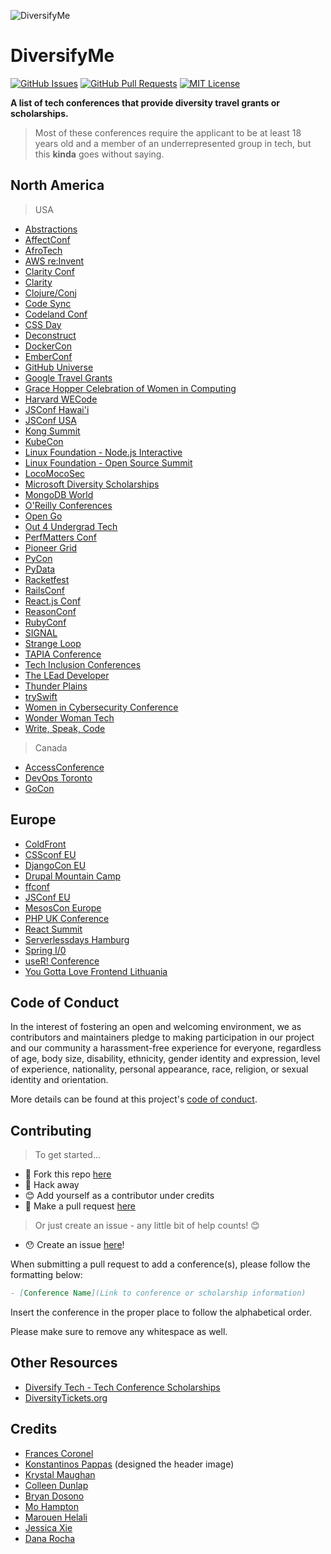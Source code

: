![DiversifyMe](https://i.imgur.com/xzOCrGD.png)

# DiversifyMe

[![GitHub Issues](https://img.shields.io/github/issues/FrancesCoronel/diversify-me.svg?style=flat-square)](https://github.com/FrancesCoronel/diversify-me/issues) [![GitHub Pull Requests](https://img.shields.io/github/issues-pr/FrancesCoronel/diversify-me.svg?style=flat-square)](https://github.com/FrancesCoronel/diversify-me/pulls) [![MIT License](https://img.shields.io/github/license/FrancesCoronel/diversify-me.svg?style=flat-square)](http://badges.mit-license.org)

**A list of tech conferences that provide diversity travel grants or scholarships.**

> Most of these conferences require the applicant to be at least 18 years old and a member of an underrepresented group in tech, but this **kinda** goes without saying.

## North America

> USA

- [Abstractions](https://abstractions.io/)
- [AffectConf](https://affectconf.com/scholarships/)
- [AfroTech](https://experience.afrotech.com/)
- [AWS re:Invent](https://reinvent.awsevents.com/community/we_power_tech_grant/)
- [Clarity Conf](https://www.clarityconf.com/)
- [Clarity](https://www.clarityconf.com/)
- [Clojure/Conj](http://clojure-conj.org/opportunity)
- [Code Sync](https://codesync.global/)
- [Codeland Conf](http://codelandconf.com/)
- [CSS Day](https://cssday.nl)
- [Deconstruct](https://www.deconstructconf.com/)
- [DockerCon](https://dockercon.com/)
- [EmberConf](https://emberconf.com/)
- [GitHub Universe](https://githubuniverse.com/)
- [Google Travel Grants](https://buildyourfuture.withgoogle.com/scholarships/google-conference-scholarships)
- [Grace Hopper Celebration of Women in Computing](https://ghc.anitab.org/)
- [Harvard WECode](https://www.harvardwecode.com/)
- [JSConf Hawai'i](https://www.jsconfhi.com/)
- [JSConf USA](https://jsconf.us/)
- [Kong Summit](https://konghq.com/kong-summit/diversity-scholarship/)
- [KubeCon](https://events.linuxfoundation.org/kubecon-cloudnativecon-europe/attend/diversity-scholarships)
- [Linux Foundation - Node.js Interactive](http://events.linuxfoundation.org/events/node-interactive/attend/diversityscholarship)
- [Linux Foundation - Open Source Summit](http://events.linuxfoundation.org/events/open-source-summit-north-america/attend/scholarship-opportunities)
- [LocoMocoSec](https://locomocosec.com/di/)
- [Microsoft Diversity Scholarships](https://careers.microsoft.com/us/en/usscholarshipprogram)
- [MongoDB World](https://www.mongodb.com/mongodb-diversity-scholarship)
- [O'Reilly Conferences](http://www.oreilly.com/conferences/diversity-application.csp)
- [Open Go](https://opengo.io/)
- [Out 4 Undergrad Tech](http://outforundergrad.org/)
- [PerfMatters Conf](https://perfmattersconf.com/)
- [Pioneer Grid](https://pioneergrid.com/)
- [PyCon](https://us.pycon.org/)
- [PyData](https://pydata.org/diversity-inclusion/)
- [Racketfest](https://racketfest.com/)
- [RailsConf](http://railsconf.com/scholarships)
- [React.js Conf](https://conf.reactjs.org/)
- [ReasonConf](https://www.reason-conf.com/)
- [RubyConf](http://rubyconf.org/)
- [SIGNAL](https://signal.twilio.com/)
- [Strange Loop](http://www.thestrangeloop.com/opportunity.html)
- [TAPIA Conference](http://tapiaconference.org/)
- [Tech Inclusion Conferences](https://techinclusion.co/)
- [The LEad Developer](https://theleaddeveloper.com/)
- [Thunder Plains](http://thunderplainsconf.com/)
- [trySwift](https://www.tryswift.co/)
- [Women in Cybersecurity Conference](https://www.wicys.org/conference)
- [Wonder Woman Tech](https://wonderwomentech.com/)
- [Write, Speak, Code](http://www.writespeakcode.com/)

> Canada

- [AccessConference](https://accessconference.ca/)
- [DevOps Toronto](https://devopsto.com/#diversity-scholarship)
- [GoCon](https://gocon.ca/#diversity-scholarship)

## Europe

- [ColdFront](https://coldfront.co/)
- [CSSconf EU](https://cssconf.eu/)
- [DjangoCon EU](https://djangocon.eu/)
- [Drupal Mountain Camp](https://drupalmountaincamp.ch/)
- [ffconf](https://ffconf.org/)
- [JSConf EU](https://jsconf.eu/)
- [MesosCon Europe](http://events.linuxfoundation.org/events/mesoscon-europe/attend/scholarship)
- [PHP UK Conference](http://phpconference.co.uk/diversity/)
- [React Summit](https://medium.com/@ReactAmsterdam/react-summit-2020-diversity-scholarships-now-available-dfaaa9cfc6d3)
- [Serverlessdays Hamburg](https://hamburg.serverlessdays.io/)
- [Spring I/0](https://2019.springio.net/diversity-scholarships)
- [useR! Conference](http://user2019.r-project.org/)
- [You Gotta Love Frontend Lithuania](https://lithuania.yglfconf.com/scholarship)

## Code of Conduct

In the interest of fostering an open and welcoming environment, we as contributors and maintainers pledge to making participation in our project and our community a harassment-free experience for everyone, regardless of age, body size, disability, ethnicity, gender identity and expression, level of experience, nationality, personal appearance, race, religion, or sexual identity and orientation.

More details can be found at this project's [code of conduct](.github/CODE_OF_CONDUCT.md).

## Contributing

> To get started...

- 🍴 Fork this repo [here](https://github.com/FrancesCoronel/diversify-me#fork-destination-box)
- 🔨 Hack away
- 😊 Add yourself as a contributor under credits
- 🔧 Make a pull request [here](https://github.com/FrancesCoronel/diversify-me/compare)

> Or just create an issue - any little bit of help counts! 😊

- 😯 Create an issue [here](https://github.com/FrancesCoronel/diversify-me/issues)!

When submitting a pull request to add a conference(s), please follow the formatting below:

```markdown
- [Conference Name](Link to conference or scholarship information)
```

Insert the conference in the proper place to follow the alphabetical order.

Please make sure to remove any whitespace as well.

## Other Resources

- [Diversify Tech - Tech Conference Scholarships](https://www.diversifytech.co/tech-conference-scholarships)
- [DiversityTickets.org](https://diversitytickets.org/)

## Credits

- [Frances Coronel](https://francescoronel.com)
- [Konstantinos Pappas](https://dribbble.com/shots/4478234-Diverse-People) (designed the header image)
- [Krystal Maughan](https://kammitama5.github.io/about/)
- [Colleen Dunlap](https://github.com/colleenDunlap)
- [Bryan Dosono](https://www.bdosono.com/)
- [Mo Hampton](https://www.twitter.com/moxiehampton)
- [Marouen Helali](https://github.com/Marwan01)
- [Jessica Xie](https://github.com/jessicaxiejw)
- [Dana Rocha](https://github.com/dana-rocha)
